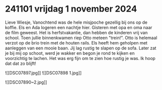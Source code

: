 # 241101 vrijdag 1 november 2024
Lieve Wiesje,
Vanochtend was de hele misjpoche gezellig bij ons op de koffie. Els en Ada logeren een nachtje hier. Gisteren met opa en oma naar de film geweest. Het is herfstvakantie, dan hebben de kinderen vrij van school. Toen jullie binnenkwamen riep Otto meteen "trein!". Otto is helemaal verzot op de brio trein met de houten rails. Els heeft hem geholpen met aanleggen van een mooie baan. 
Jij lag rustig te slapen op de sofa. Later zat je bij mij op schoot, werd je wakker en begon je rond te kijken en voorzichtig te lachen. Het was erg fijn om te zien hoe rustig je was. Ik hoop dat dat zo blijft!


![[DSC07897.jpg]]
![[DSC07898 1.jpg]]

![[DSC07890~2.jpg]]




